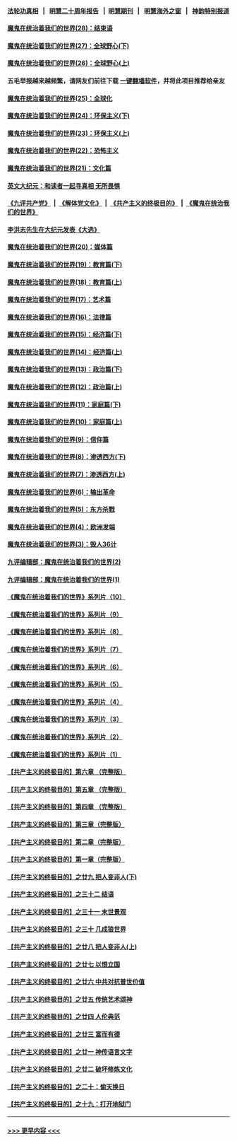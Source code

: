 #### [法轮功真相](https://github.com/gfw-breaker/truth/blob/master/README.md?t=0) &nbsp;&nbsp;|&nbsp;&nbsp; [明慧二十周年报告](https://github.com/gfw-breaker/mh-reports/blob/master/README.md?t=0) &nbsp;&nbsp;|&nbsp;&nbsp;[明慧期刊](https://github.com/gfw-breaker/mh-qikan) &nbsp;&nbsp;|&nbsp;&nbsp; [明慧海外之窗](https://github.com/gfw-breaker/mh-news/blob/master/README.md?t=0) &nbsp;&nbsp;|&nbsp;&nbsp; [神韵特别报道](https://github.com/gfw-breaker/mh-news/blob/master/shenyun.md?t=0)
#### [魔鬼在统治着我们的世界(28)：结束语](../pages/nsc422/n10936246.md?t=06200751) 
#### [魔鬼在统治着我们的世界(27)：全球野心(下)](../pages/nsc422/n10928319.md?t=06200751) 
#### [魔鬼在统治着我们的世界(26)：全球野心(上)](../pages/nsc422/n10900318.md?t=06200751) 
#### 五毛举报越来越频繁，请网友们前往下载 [一键翻墙软件](https://github.com/gfw-breaker/ssr-accounts)，并将此项目推荐给亲友
#### [魔鬼在统治着我们的世界(25)：全球化](../pages/nsc422/n10788205.md?t=06200751) 
#### [魔鬼在统治着我们的世界(24)：环保主义(下)](../pages/nsc422/n10695307.md?t=06200751) 
#### [魔鬼在统治着我们的世界(23)：环保主义(上)](../pages/nsc422/n10688613.md?t=06200751) 
#### [魔鬼在统治着我们的世界(22)：恐怖主义](../pages/nsc422/n10614727.md?t=06200751) 
#### [魔鬼在统治着我们的世界(21)：文化篇](../pages/nsc422/n10597706.md?t=06200751) 
#### [英文大纪元：和读者一起寻真相 无所畏惧](../pages/nsc422/n12542027.md?t=06200751) 
#### [《九评共产党》](https://github.com/begood0513/9ping.md/blob/master/README.md) &nbsp;|&nbsp; [《解体党文化》](../../../../jtdwh.md/blob/master/README.md)  &nbsp;|&nbsp; [《共产主义的终极目的》](../../../../gczydzjmd.md/blob/master/README.md) &nbsp;|&nbsp; [《魔鬼在统治我们的世界》](../../../../mgztzwmdsj.md/blob/master/README.md) 
#### [李洪志先生在大纪元发表《大选》](../pages/nsc422/n12534746.md?t=06200751) 
#### [魔鬼在统治着我们的世界(20)：媒体篇](../pages/nsc422/n10586579.md?t=06200751) 
#### [魔鬼在统治着我们的世界(19)：教育篇(下)](../pages/nsc422/n10564808.md?t=06200751) 
#### [魔鬼在统治着我们的世界(18)：教育篇(上)](../pages/nsc422/n10526970.md?t=06200751) 
#### [魔鬼在统治着我们的世界(17)：艺术篇](../pages/nsc422/n10499093.md?t=06200751) 
#### [魔鬼在统治着我们的世界(16)：法律篇](../pages/nsc422/n10485969.md?t=06200751) 
#### [魔鬼在统治着我们的世界(15)：经济篇(下)](../pages/nsc422/n10469975.md?t=06200751) 
#### [魔鬼在统治着我们的世界(14)：经济篇(上)](../pages/nsc422/n10457370.md?t=06200751) 
#### [魔鬼在统治着我们的世界(13)：政治篇(下)](../pages/nsc422/n10448270.md?t=06200751) 
#### [魔鬼在统治着我们的世界(12)：政治篇(上)](../pages/nsc422/n10444576.md?t=06200751) 
#### [魔鬼在统治着我们的世界(11)：家庭篇(下)](../pages/nsc422/n10440961.md?t=06200751) 
#### [魔鬼在统治着我们的世界(10)：家庭篇(上)](../pages/nsc422/n10435448.md?t=06200751) 
#### [魔鬼在统治着我们的世界(9)：信仰篇](../pages/nsc422/n10432159.md?t=06200751) 
#### [魔鬼在统治着我们的世界(8)：渗透西方(下)](../pages/nsc422/n10429603.md?t=06200751) 
#### [魔鬼在统治着我们的世界(7)：渗透西方(上)](../pages/nsc422/n10426013.md?t=06200751) 
#### [魔鬼在统治着我们的世界(6)：输出革命](../pages/nsc422/n10421536.md?t=06200751) 
#### [魔鬼在统治着我们的世界(5)：东方杀戮](../pages/nsc422/n10417707.md?t=06200751) 
#### [魔鬼在统治着我们的世界(4)：欧洲发端](../pages/nsc422/n10414890.md?t=06200751) 
#### [魔鬼在统治着我们的世界(3)：毁人36计](../pages/nsc422/n10411583.md?t=06200751) 
#### [九评编辑部：魔鬼在统治着我们的世界(2)](../pages/nsc422/n10410036.md?t=06200751) 
#### [九评编辑部：魔鬼在统治着我们的世界(1)](../pages/nsc422/n10406825.md?t=06200751) 
#### [《魔鬼在统治着我们的世界》系列片（10）](../pages/nsc422/n12292670.md?t=06200751) 
#### [《魔鬼在统治着我们的世界》系列片（9）](../pages/nsc422/n12290859.md?t=06200751) 
#### [《魔鬼在统治着我们的世界》系列片（8）](../pages/nsc422/n12287445.md?t=06200751) 
#### [《魔鬼在统治着我们的世界》系列片（7）](../pages/nsc422/n12283425.md?t=06200751) 
#### [《魔鬼在统治着我们的世界》系列片（6）](../pages/nsc422/n12282314.md?t=06200751) 
#### [《魔鬼在统治着我们的世界》系列片（5）](../pages/nsc422/n12281419.md?t=06200751) 
#### [《魔鬼在统治着我们的世界》系列片（4）](../pages/nsc422/n12274024.md?t=06200751) 
#### [《魔鬼在统治着我们的世界》系列片（3）](../pages/nsc422/n12271322.md?t=06200751) 
#### [《魔鬼在统治着我们的世界》系列片（2）](../pages/nsc422/n12269049.md?t=06200751) 
#### [《魔鬼在统治着我们的世界》系列片（1）](../pages/nsc422/n12267575.md?t=06200751) 
#### [【共产主义的终极目的】第六章 （完整版）](../pages/nsc422/n11428913.md?t=06200751) 
#### [【共产主义的终极目的】第五章 （完整版）](../pages/nsc422/n11428912.md?t=06200751) 
#### [【共产主义的终极目的】第四章 （完整版）](../pages/nsc422/n11428907.md?t=06200751) 
#### [【共产主义的终极目的】第三章（完整版）](../pages/nsc422/n11428848.md?t=06200751) 
#### [【共产主义的终极目的】第二章（完整版）](../pages/nsc422/n11428831.md?t=06200751) 
#### [【共产主义的终极目的】第一章（完整版）](../pages/nsc422/n11417651.md?t=06200751) 
#### [【共产主义的终极目的】之廿九 把人变非人(下)](../pages/nsc422/n11344140.md?t=06200751) 
#### [【共产主义的终极目的】之三十二 结语](../pages/nsc422/n11360535.md?t=06200751) 
#### [【共产主义的终极目的】之三十一 末世景观](../pages/nsc422/n11351129.md?t=06200751) 
#### [【共产主义的终极目的】之三十 几成狼世界](../pages/nsc422/n11348280.md?t=06200751) 
#### [【共产主义的终极目的】之廿八 把人变非人(上)](../pages/nsc422/n11340492.md?t=06200751) 
#### [【共产主义的终极目的】之廿七 以恨立国](../pages/nsc422/n11336944.md?t=06200751) 
#### [【共产主义的终极目的】之廿六 中共对抗普世价值](../pages/nsc422/n11324785.md?t=06200751) 
#### [【共产主义的终极目的】之廿五 传统艺术颂神](../pages/nsc422/n11296396.md?t=06200751) 
#### [【共产主义的终极目的】之廿四 人伦典范](../pages/nsc422/n11296397.md?t=06200751) 
#### [【共产主义的终极目的】之廿三 富而有德](../pages/nsc422/n11283598.md?t=06200751) 
#### [【共产主义的终极目的】之廿一 神传语言文字](../pages/nsc422/n11263265.md?t=06200751) 
#### [【共产主义的终极目的】之廿二 破坏修炼文化](../pages/nsc422/n11245728.md?t=06200751) 
#### [【共产主义的终极目的】之二十：偷天换日](../pages/nsc422/n11238846.md?t=06200751) 
#### [【共产主义的终极目的】之十九：打开地狱门](../pages/nsc422/n11206376.md?t=06200751) 

----
#### [ >>> 更早内容 <<< ](../indexes/nsc422-earlier.md)
